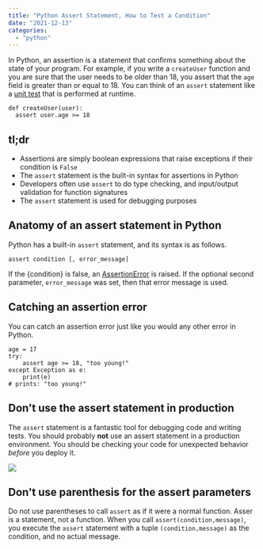 ```yaml
---
title: "Python Assert Statement, How to Test a Condition"
date: "2021-12-13"
categories: 
  - "python"
---
```


In Python, an assertion is a statement that confirms something about the state of your program. For example, if you write a `createUser` function and you are sure that the user needs to be older than 18, you assert that the `age` field is greater than or equal to 18. You can think of an `assert` statement like a [unit test](https://qvault.io/clean-code/writing-good-unit-tests-dont-mock-database-connections/) that is performed at runtime.

```
def createUser(user):
  assert user.age >= 18
```

## tl;dr

- Assertions are simply boolean expressions that raise exceptions if their condition is `False`
- The `assert` statement is the built-in syntax for assertions in Python
- Developers often use `assert` to do type checking, and input/output validation for function signatures
- The `assert` statement is used for debugging purposes

## Anatomy of an assert statement in Python

Python has a built-in `assert` statement, and its syntax is as follows.

```
assert condition [, error_message]
```

If the {condition} is false, an [AssertionError](https://docs.python.org/3/library/exceptions.html#AssertionError) is raised. If the optional second parameter, `error_message` was set, then that error message is used.

## Catching an assertion error

You can catch an assertion error just like you would any other error in Python.

```
age = 17
try:
    assert age >= 18, "too young!"
except Exception as e:
    print(e)
# prints: "too young!"
```

## Don't use the assert statement in production

The `assert` statement is a fantastic tool for debugging code and writing tests. You should probably **not** use an assert statement in a production environment. You should be checking your code for unexpected behavior _before_ you deploy it.

![](/img/test-in-production-meme.jpeg)

## Don't use parenthesis for the assert parameters

Do not use parentheses to call `assert` as if it were a normal function. Asser is a statement, not a function. When you call `assert(condition,message)`, you execute the `assert` statement with a tuple `(condition,message)` as the condition, and no actual message.
